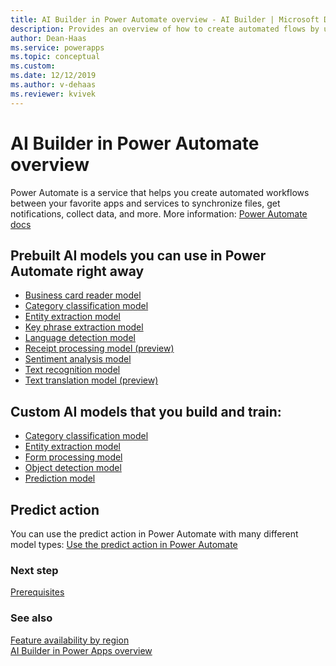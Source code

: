 ```yaml
---
title: AI Builder in Power Automate overview - AI Builder | Microsoft Docs
description: Provides an overview of how to create automated flows by using AI Builder in Power Automate.
author: Dean-Haas
ms.service: powerapps
ms.topic: conceptual
ms.custom: 
ms.date: 12/12/2019
ms.author: v-dehaas
ms.reviewer: kvivek
---
```


# AI Builder in Power Automate overview

Power Automate is a service that helps you create automated workflows between your favorite apps and services to synchronize files, get notifications, collect data, and more. More information: [Power Automate docs](https://docs.microsoft.com/power-automate) 

## Prebuilt AI models you can use in Power Automate right away

* [Business card reader model](flow-business-card-reader.md)
* [Category classification model](prebuilt-category-classification-pwr-automate.md)
* [Entity extraction model](prebuilt-entity-extraction-pwr-automate.md)
* [Key phrase extraction model](flow-key-phrase-extraction.md)
* [Language detection model](flow-language-detection.md)
* [Receipt processing model (preview)](flow-receipt-processing.md)
* [Sentiment analysis model](flow-sentiment-analysis.md)
* [Text recognition model](flow-text-recognition.md)
* [Text translation model (preview)](flow-text-translation.md)

## Custom AI models that you build and train:

* [Category classification model](text-classification-model-in-flow.md)
* [Entity extraction model](entity-extraction-pwr-automate.md)
* [Form processing model](form-processing-model-in-flow.md)
* [Object detection model](object-detection-model-in-flow.md)
* [Prediction model](prediction-pwr-automate.md)

## Predict action

You can use the predict action in Power Automate with many different model types: [Use the predict action in Power Automate](predict-action-pwr-automate.md)

### Next step

[Prerequisites](use-in-flow-prereq.md)

### See also

[Feature availability by region](availability-region.md)  
[AI Builder in Power Apps overview](use-in-powerapps-overview.md)
